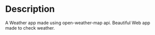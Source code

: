 # Description 

A Weather app made using open-weather-map api. Beautiful Web app made to check weather.

